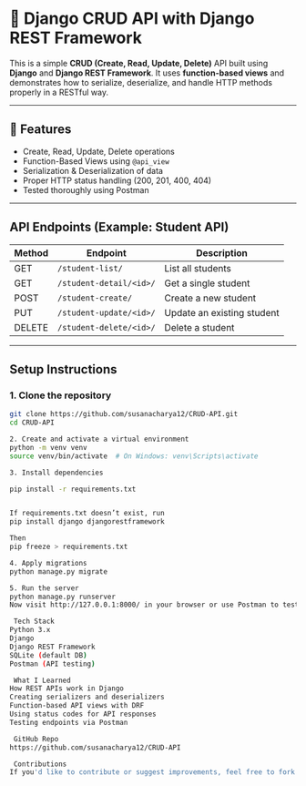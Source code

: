 # 🧩 Django CRUD API with Django REST Framework

This is a simple **CRUD (Create, Read, Update, Delete)** API built using **Django** and **Django REST Framework**. It uses **function-based views** and demonstrates how to serialize, deserialize, and handle HTTP methods properly in a RESTful way.

---

## 🚀 Features

-  Create, Read, Update, Delete operations
-  Function-Based Views using `@api_view`
-  Serialization & Deserialization of data
-  Proper HTTP status handling (200, 201, 400, 404)
-  Tested thoroughly using Postman

---

##  API Endpoints (Example: Student API)

| Method | Endpoint                      | Description                 |
|--------|-------------------------------|-----------------------------|
| GET    | `/student-list/`              | List all students           |
| GET    | `/student-detail/<id>/`       | Get a single student        |
| POST   | `/student-create/`            | Create a new student        |
| PUT    | `/student-update/<id>/`       | Update an existing student  |
| DELETE | `/student-delete/<id>/`       | Delete a student            |

---

##  Setup Instructions

### 1. Clone the repository

```bash
git clone https://github.com/susanacharya12/CRUD-API.git
cd CRUD-API

2. Create and activate a virtual environment
python -m venv venv
source venv/bin/activate  # On Windows: venv\Scripts\activate

3. Install dependencies

pip install -r requirements.txt


If requirements.txt doesn’t exist, run
pip install django djangorestframework

Then
pip freeze > requirements.txt

4. Apply migrations
python manage.py migrate

5. Run the server
python manage.py runserver
Now visit http://127.0.0.1:8000/ in your browser or use Postman to test endpoints.

 Tech Stack
Python 3.x
Django
Django REST Framework
SQLite (default DB)
Postman (API testing)

 What I Learned
How REST APIs work in Django
Creating serializers and deserializers
Function-based API views with DRF
Using status codes for API responses
Testing endpoints via Postman

 GitHub Repo
https://github.com/susanacharya12/CRUD-API

 Contributions
If you'd like to contribute or suggest improvements, feel free to fork this repo and create a pull request!





